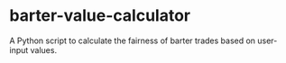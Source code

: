 # barter-value-calculator
A Python script to calculate the fairness of barter trades based on user-input values.

